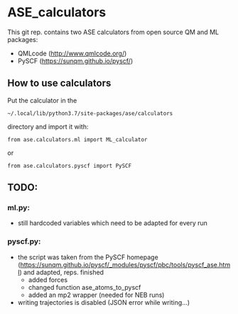 # ASE_calculators

This git rep. contains two ASE calculators from open source QM and ML packages:
 - QMLcode (http://www.qmlcode.org/)
 - PySCF (https://sunqm.github.io/pyscf/)

## How to use calculators
Put the calculator in the

```~/.local/lib/python3.7/site-packages/ase/calculators ```

directory and import it with:

```from ase.calculators.ml import ML_calculator ```

or

```from ase.calculators.pyscf import PySCF```


## TODO:

### ml.py:
 - still hardcoded variables which need to be adapted for every run

### pyscf.py:
 - the script was taken from the PySCF homepage (https://sunqm.github.io/pyscf/_modules/pyscf/pbc/tools/pyscf_ase.html) and adapted, reps. finished
 	- added forces
	- changed function ase_atoms_to_pyscf
	- added an mp2 wrapper (needed for NEB runs)
- writing trajectories is disabled (JSON error while writing...)
